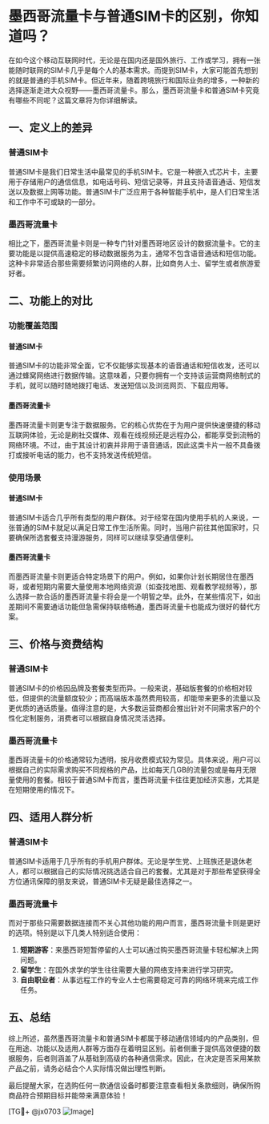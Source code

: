 # 墨西哥流量卡与普通SIM卡的区别，你知道吗？

在如今这个移动互联网时代，无论是在国内还是国外旅行、工作或学习，拥有一张能随时联网的SIM卡几乎是每个人的基本需求。而提到SIM卡，大家可能首先想到的就是普通的手机SIM卡。但近年来，随着跨境旅行和国际业务的增多，一种新的选择逐渐走进大众视野——墨西哥流量卡。那么，墨西哥流量卡和普通SIM卡究竟有哪些不同呢？这篇文章将为你详细解读。

## 一、定义上的差异

### 普通SIM卡

普通SIM卡是我们日常生活中最常见的手机SIM卡。它是一种嵌入式芯片卡，主要用于存储用户的通信信息，如电话号码、短信记录等，并且支持语音通话、短信发送以及数据上网等功能。普通SIM卡广泛应用于各种智能手机中，是人们日常生活和工作中不可或缺的一部分。

### 墨西哥流量卡

相比之下，墨西哥流量卡则是一种专门针对墨西哥地区设计的数据流量卡。它的主要功能是以提供高速稳定的移动数据服务为主，通常不包含语音通话和短信功能。这种卡非常适合那些需要频繁访问网络的人群，比如商务人士、留学生或者旅游爱好者。

## 二、功能上的对比

### 功能覆盖范围

#### 普通SIM卡

普通SIM卡的功能非常全面，它不仅能够实现基本的语音通话和短信收发，还可以通过蜂窝网络进行数据传输。这意味着，只要你拥有一个支持该运营商网络制式的手机，就可以随时随地拨打电话、发送短信以及浏览网页、下载应用等。

#### 墨西哥流量卡

墨西哥流量卡则更专注于数据服务。它的核心优势在于为用户提供快速便捷的移动互联网体验，无论是刷社交媒体、观看在线视频还是远程办公，都能享受到流畅的网络环境。不过，由于其设计初衷并非用于语音通话，因此这类卡片一般不具备拨打或接听电话的能力，也不支持发送传统短信。

### 使用场景

#### 普通SIM卡

普通SIM卡适合几乎所有类型的用户群体。对于经常在国内使用手机的人来说，一张普通的SIM卡就足以满足日常工作生活所需。同时，当用户前往其他国家时，只要确保所选套餐支持漫游服务，同样可以继续享受通信便利。

#### 墨西哥流量卡

而墨西哥流量卡则更适合特定场景下的用户。例如，如果你计划长期居住在墨西哥，或者短期内需要大量使用本地网络资源（如查找地图、观看教学视频等），那么选择一款合适的墨西哥流量卡将会是一个明智之举。此外，在某些情况下，如出差期间不需要通话功能但急需保持联络畅通，墨西哥流量卡也能成为很好的替代方案。

## 三、价格与资费结构

### 普通SIM卡

普通SIM卡的价格因品牌及套餐类型而异。一般来说，基础版套餐的价格相对较低，但提供的流量额度较少；而高端版本虽然费用较高，却能带来更多的流量以及更优质的通话质量。值得注意的是，大多数运营商都会推出针对不同需求客户的个性化定制服务，消费者可以根据自身情况灵活选择。

### 墨西哥流量卡

墨西哥流量卡的价格通常较为透明，按月收费模式较为常见。具体来说，用户可以根据自己的实际需求购买不同规格的产品，比如每天几GB的流量包或是每月无限量使用的套餐。相较于普通SIM卡而言，墨西哥流量卡往往更加经济实惠，尤其是在短期使用的情况下。

## 四、适用人群分析

### 普通SIM卡

普通SIM卡适用于几乎所有的手机用户群体。无论是学生党、上班族还是退休老人，都可以根据自己的实际情况挑选适合自己的套餐。尤其是对于那些希望获得全方位通讯保障的朋友来说，普通SIM卡无疑是最佳选择之一。

### 墨西哥流量卡

而对于那些只需要数据连接而不关心其他功能的用户而言，墨西哥流量卡则是更好的选项。特别是以下几类人特别适合使用：

1. **短期游客**：来墨西哥短暂停留的人士可以通过购买墨西哥流量卡轻松解决上网问题。
2. **留学生**：在国外求学的学生往往需要大量的网络支持来进行学习研究。
3. **自由职业者**：从事远程工作的专业人士也需要稳定可靠的网络环境来完成工作任务。

## 五、总结

综上所述，虽然墨西哥流量卡和普通SIM卡都属于移动通信领域内的产品类别，但在用途、功能以及适用人群等方面存在着明显区别。前者侧重于提供高效便捷的数据服务，后者则涵盖了从基础到高级的各种通信需求。因此，在决定是否采用某款产品之前，请务必结合个人实际情况做出理性判断。

最后提醒大家，在选购任何一款通信设备时都要注意查看相关条款细则，确保所购商品符合预期目标并能带来满意体验！

[TG💪+ @jx0703 ![Image](https://github.com/user-attachments/assets/dbca1d08-cadb-493c-b0ec-ad6f7a83f270)]